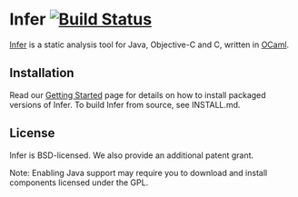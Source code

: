 # Infer [![Build Status](https://travis-ci.org/jvillard/infer.svg?branch=travis)](https://travis-ci.org/jvillard/infer)

[Infer](http://fbinfer.com/) is a static analysis tool for Java,
Objective-C and C, written in [OCaml](https://ocaml.org/).


## Installation

Read our [Getting
Started](http://fbinfer.com/docs/getting-started.html) page for
details on how to install packaged versions of Infer. To build Infer
from source, see INSTALL.md.


## License

Infer is BSD-licensed. We also provide an additional patent grant.

Note: Enabling Java support may require you to download and install 
components licensed under the GPL.
